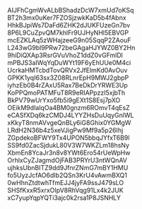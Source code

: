 AIJFhCgmWvALbBShadzDcW7xmUd7oKSq
BT2h3mx0uKer7FZOSjzwkKaD5b4fAbnx
HhkBJpiWs7DaFd6ZHK2dJUKFUzeGn7bv
8P6L9CuZpvQM7khlFr9UJHyNHl5EBVGP
mcEZKLAq5zWHajzeeG9n05SqqP2ZAouF
L243wG9bl9PRw72beGAgaHJYWZ0BY2Hn
9hiDiQXAp3RsrGVuVhoZ1ddZ0vGFmlDl
mPBJS3aIWqYqDuWYt19F6yEhUUe0M4ci
UcrkaHMTcbdTovQRVx2JfElmKd0AvOuv
GPKK1yqI63sx3Z08RLnrEpH9MWJ2gbpP
iyhzEb0B4rZAxU5Rax7BeDkDrYRWE3Up
KoPPQmoPATMFuT8R9eRIAPpzzI5xjbTh
BkPV79wUrYxo5fb5i9gEXt1S8Esj7pXO
OEikM9dIalqOa4BM0gnzm6ROmvT4qEsZ
eCASfXDq6kzCMDJ4LYYZHsDuUqyGnlWL
xKkyT8nmAVvgeQnBLy6iG8Ghix0YGMgW
LRdH2N36b4z5xeVJigPw9Mf9a5p26Ihj
ZGpdekoBFWY9Tx4UPON5bbqJYfxT6B9l
SS9fd0ZacSjdukL80V3W7WKZLm18hsNy
XbmEn8YcaJr3n8v8YWt6Ero54rUeWpHw
OrhlxCyZJagmdOjFAB3PRYrU3ntWQnAV
ujhksUbnBITZ9dd9JfnrZNmG7mBY1HMU
fo5UyzJcfAO6dIb2QSn3KrU4vAwmBXQ1
0wHhnZtdtwhTfmEJJ4jyFA9ssJ479sLO
SHSfKxxR5xrxOIpV8RhVqg91Lx4k2JUK
xC7yupYqpYQTi3ajc0k2rsa1P8JSNHLY
